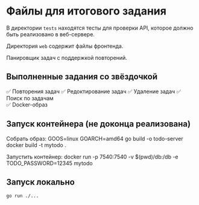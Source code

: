 # Файлы для итогового задания

В директории `tests` находятся тесты для проверки API, которое должно быть реализовано в веб-сервере.

Директория `web` содержит файлы фронтенда.

Панировщик задач с поддержкой повторений.

## Выполненные задания со звёздочкой
✅ Повторения задач 
✅ Редоктирование задач
✅ Удаление задач
✅ Поиск по задачам  
✅ Docker-образ

## Запуск контейнера (не доконца реализована)

Собрать образ:
GOOS=linux GOARCH=amd64 go build -o todo-server
docker build -t mytodo .

Запустить контейнер:
docker run -p 7540:7540 -v $(pwd)/db:/db -e TODO_PASSWORD=12345 mytodo


## Запуск локально

```bash
go run ./...
